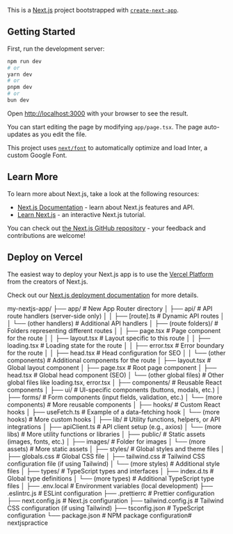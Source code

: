 This is a [Next.js](https://nextjs.org/) project bootstrapped with [`create-next-app`](https://github.com/vercel/next.js/tree/canary/packages/create-next-app).

## Getting Started

First, run the development server:

```bash
npm run dev
# or
yarn dev
# or
pnpm dev
# or
bun dev
```

Open [http://localhost:3000](http://localhost:3000) with your browser to see the result.

You can start editing the page by modifying `app/page.tsx`. The page auto-updates as you edit the file.

This project uses [`next/font`](https://nextjs.org/docs/basic-features/font-optimization) to automatically optimize and load Inter, a custom Google Font.

## Learn More

To learn more about Next.js, take a look at the following resources:

- [Next.js Documentation](https://nextjs.org/docs) - learn about Next.js features and API.
- [Learn Next.js](https://nextjs.org/learn) - an interactive Next.js tutorial.

You can check out [the Next.js GitHub repository](https://github.com/vercel/next.js/) - your feedback and contributions are welcome!

## Deploy on Vercel

The easiest way to deploy your Next.js app is to use the [Vercel Platform](https://vercel.com/new?utm_medium=default-template&filter=next.js&utm_source=create-next-app&utm_campaign=create-next-app-readme) from the creators of Next.js.

Check out our [Next.js deployment documentation](https://nextjs.org/docs/deployment) for more details.

my-nextjs-app/
├── app/                        # New App Router directory
│   ├── api/                    # API route handlers (server-side only)
│   │   ├── [route].ts          # Dynamic API routes
│   │   └── (other handlers)    # Additional API handlers
│   ├── (route folders)/        # Folders representing different routes
│   │   ├── page.tsx            # Page component for the route
│   │   ├── layout.tsx          # Layout specific to this route
│   │   ├── loading.tsx         # Loading state for the route
│   │   ├── error.tsx           # Error boundary for the route
│   │   ├── head.tsx            # Head configuration for SEO
│   │   └── (other components)  # Additional components for the route
│   ├── layout.tsx              # Global layout component
│   ├── page.tsx                # Root page component
│   ├── head.tsx                # Global head component (SEO)
│   └── (other global files)    # Other global files like loading.tsx, error.tsx
│
├── components/                 # Reusable React components
│   ├── ui/                     # UI-specific components (buttons, modals, etc.)
│   ├── forms/                  # Form components (input fields, validation, etc.)
│   └── (more components)       # More reusable components
│
├── hooks/                      # Custom React hooks
│   ├── useFetch.ts             # Example of a data-fetching hook
│   └── (more hooks)            # More custom hooks
│
├── lib/                        # Utility functions, helpers, or API integrations
│   ├── apiClient.ts            # API client setup (e.g., axios)
│   └── (more libs)             # More utility functions or libraries
│
├── public/                     # Static assets (images, fonts, etc.)
│   ├── images/                 # Folder for images
│   └── (more assets)           # More static assets
│
├── styles/                     # Global styles and theme files
│   ├── globals.css             # Global CSS file
│   ├── tailwind.css            # Tailwind CSS configuration file (if using Tailwind)
│   └── (more styles)           # Additional style files
│
├── types/                      # TypeScript types and interfaces
│   ├── index.d.ts              # Global type definitions
│   └── (more types)            # Additional TypeScript type files
│
├── .env.local                  # Environment variables (local development)
├── .eslintrc.js                # ESLint configuration
├── .prettierrc                 # Prettier configuration
├── next.config.js              # Next.js configuration
├── tailwind.config.js          # Tailwind CSS configuration (if using Tailwind)
├── tsconfig.json               # TypeScript configuration
└── package.json                # NPM package configuration# nextjspractice
